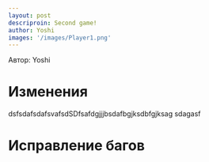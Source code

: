 ```yaml
---
layout: post
descriproin: Second game!
author: Yoshi
images: '/images/Player1.png'
---
```


<p class="description">Автор: Yoshi</p>

# Изменения
dsfsdafsdafsvafsdSDfsafdgjjjbsdafbgjksdbfgjksag sdagasf

# Исправление багов